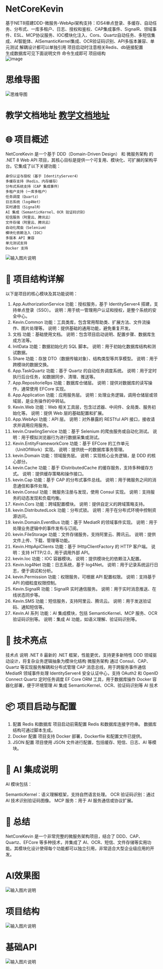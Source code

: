 # NetCoreKevin
基于NET8搭建DDD-微服务-WebApi架构支持：IDS4单点登录、多缓存、自动任务、分布式、一库多租户、日志、授权和鉴权、CAP集成事件、SignalR、领域事件、ESL、MCP协议服务、IOC模块化注入、Cors、Quartz自动任务、多短信集成、AI智能体、AISemanticKernel集成、OCR验证码识别、API多版本兼容、单元测试
解耦设计都可以单独引用 项目启动时注意相关Redis、db链接配置  
生成数据库可见下面说明文件 命令生成即可 
项目结构    
![image](https://github.com/user-attachments/assets/e0fe3e9f-18b0-4345-b9ac-3b728d3e780c)
# 思维导图
![思维导图](Doc/junkai-li-NetCoreKevin-mindmap.png)
# 教学文档地址 [教学文档地址](https://opendeep.wiki/junkai-li/NetCoreKevin/mindmap)

# 🌐 项目概述
NetCoreKevin 是一个基于 DDD（Domain-Driven Design） 和 微服务架构 的 .NET 8 Web API 项目，其核心目标是提供一个可复用、模块化、可扩展的架构平台。它集成了以下关键功能：

    身份认证与授权（基于 IdentityServer4）
    多缓存支持（Redis、内存缓存）
    分布式系统支持（CAP 集成事件）
    多租户支持（一库多租户）
    任务调度（Quartz）
    日志系统（log4Net）
    实时通信（SignalR）
    AI 集成（SemanticKernel、OCR 验证码识别）
    短信服务（阿里云、腾讯云）
    文件存储（阿里云、腾讯云）
    自动化爬虫（Selenium）
    模块化依赖注入（IOC）
    多版本 API 兼容
    单元测试支持
    Docker 支持


 ![输入图片说明](Doc/image.png)


# 🧩 项目结构详解
以下是项目的核心模块及其功能说明：

1. App.AuthorizationService
功能：授权服务，基于 IdentityServer4 搭建，支持单点登录（SSO）。
说明：用于统一管理用户认证和授权，是整个系统的安全中心。
2. Kevin.Common
功能：工具类库，包含常用帮助类、扩展方法、文件流操作、图片处理等。
说明：提供基础的通用功能，避免重复开发。
3. 文档
功能：基础使用文档。
说明：包含项目启动说明、配置步骤、数据库生成方法等。
4. InitData
功能：数据初始化的 SQL 脚本。
说明：用于初始化数据库结构和测试数据。
5. Share
功能：存放 DTO（数据传输对象）、结构类型等共享模型。
说明：用于跨模块的数据交换。
6. App.TaskQuartz
功能：基于 Quartz 的自动任务调度系统。
说明：用于定时执行后台任务，如数据同步、清理、推送等。
7. App.RepositorieRps
功能：数据库仓储层。
说明：提供对数据库的读写操作，通常使用 EFCore 实现。
8. App.Application
功能：应用服务层。
说明：处理业务逻辑，调用仓储层或领域层，是业务操作的中转站。
9. Kevin.Web
功能：Web 相关工具层，包含过滤器、中间件、全局类、服务初始化等。
说明：提供 Web 层的基础配置和扩展。
10. App.WebApi
功能：API 层。
说明：对外暴露的 RESTful API 接口，接收请求并调用应用服务。
11. kevin.CrawlingService
功能：基于 Selenium 的爬虫服务或自动化测试。
说明：用于模拟浏览器行为进行数据采集或测试。
12. Kevin.EntityFrameworkCore
功能：基于 EFCore 的工作单元（UnitOfWork）实现。
说明：提供统一的数据库事务管理。
13. kevin.Domain
功能：领域服务层。
说明：实现核心业务逻辑，是 DDD 的核心部分。
14. kevin.Cache
功能：基于 IDistributedCache 的缓存服务，支持多种缓存方式。
说明：提供缓存策略和操作接口。
15. kevin.Cap
功能：基于 CAP 的分布式事件总线。
说明：用于微服务之间的消息通信和事件处理。
16. kevin.Consul
功能：微服务注册与发现，使用 Consul 实现。
说明：支持服务的动态发现和负载均衡。
17. Kevin.Cors
功能：跨域配置模块。
说明：提供自定义的跨域策略支持。
18. kevin.DistributedLock
功能：分布式锁。
说明：用于在分布式环境中控制资源访问。
19. kevin.Domain.EventBus
功能：基于 MediatR 的领域事件实现。
说明：用于处理业务逻辑中的事件发布与订阅。
20. kevin.FileStorage
功能：文件存储服务，支持阿里云、腾讯云。
说明：提供文件上传、下载、管理等功能。
21. Kevin.HttpApiClients
功能：基于 IHttpClientFactory 的 HTTP 客户端。
说明：支持 HTTP/2.0，用于调用外部 API。
22. kevin.Ioc
功能：IOC 容器模块。
说明：提供模块化的依赖注入配置。
23. Kevin.log4Net
功能：日志系统，基于 log4Net。
说明：用于记录系统运行日志，便于调试和分析。
24. kevin.Permission
功能：权限服务，可根据 API 配置权限。
说明：支持基于 API 的细粒度权限控制。
25. Kevin.SignalR
功能：SignalR 实时通信服务。
说明：用于实时消息推送、在线状态同步等。
26. Kevin.SMS
功能：短信服务，支持阿里云、腾讯云。
说明：用于发送验证码、通知短信等。
27. Kevin.AI 系列
功能：AI 集成模块，包括 SemanticKernel、MCP 服务、OCR 验证码识别等。
说明：集成 AI 功能，如语义理解、验证码识别等。
# 🧰 技术亮点
技术点	说明
.NET 8	最新的 .NET 框架，性能更优，支持更多新特性
DDD	领域驱动设计，将复杂业务逻辑抽象为模块化结构
微服务架构	通过 Consul、CAP、Quartz 等实现服务解耦和分布式管理
CAP	消息总线，用于跨服务事件通信
MediatR	领域事件处理
IdentityServer4	安全认证中心，支持 OAuth2 和 OpenID Connect
Quartz	定时任务调度
EF Core	ORM 工具，用于数据库操作
Docker	容器化部署，便于环境管理
AI 集成	SemanticKernel、OCR、验证码识别等 AI 技术
# 📦 项目启动与配置
1. 配置 Redis 和数据库
项目启动前需配置 Redis 和数据库连接字符串。
数据库结构可通过脚本生成。
2. Docker 配置
项目支持 Docker 部署，Dockerfile 和配置文件已提供。
3. JSON 配置
项目使用 JSON 文件进行配置，包括缓存、短信、日志、AI 等模块。
# 🧠 AI 集成说明
AI 模块包括：

SemanticKernel：语义理解框架，支持自然语言处理。
OCR 验证码识别：通过 AI 技术识别验证码图像。
MCP 服务：用于 AI 服务通信或协议扩展。
# 📝 总结
NetCoreKevin 是一个非常完整的微服务架构项目，结合了 DDD、CAP、Quartz、EFCore 等多种技术，并集成了 AI、OCR、短信、文件存储等实用功能。其模块化设计使得每个功能都可以独立引用，非常适合大型企业级应用的开发。

# AI效果图
![输入图片说明](Doc/459860561-dc7c1e76-1714-47d0-b252-3c130546cf4b.png)

# 项目结构
![输入图片说明](Doc/479386810-79d71802-8e07-459d-b5e1-a98cb953b6f4.png)

# 基础API
![输入图片说明](Doc/478957534-9ac73e9a-1e3d-4d0c-add9-7e4b938e231e.png)


